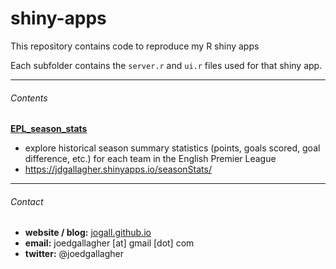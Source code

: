 shiny-apps
==========

This repository contains code to reproduce my R shiny apps

Each subfolder contains the `server.r` and `ui.r` files used for that shiny app.

--------  

###### Contents

**[EPL_season_stats](https://github.com/JoGall/shiny-apps/tree/master/EPL_season_stats)**
* explore historical season summary statistics (points, goals scored, goal difference, etc.) for each team in the English Premier League
* https://jdgallagher.shinyapps.io/seasonStats/

--------  

###### Contact

* **website / blog:** [jogall.github.io](https://jogall.github.io/)
* **email:**  joedgallagher [at] gmail [dot] com
* **twitter:**  @joedgallagher
